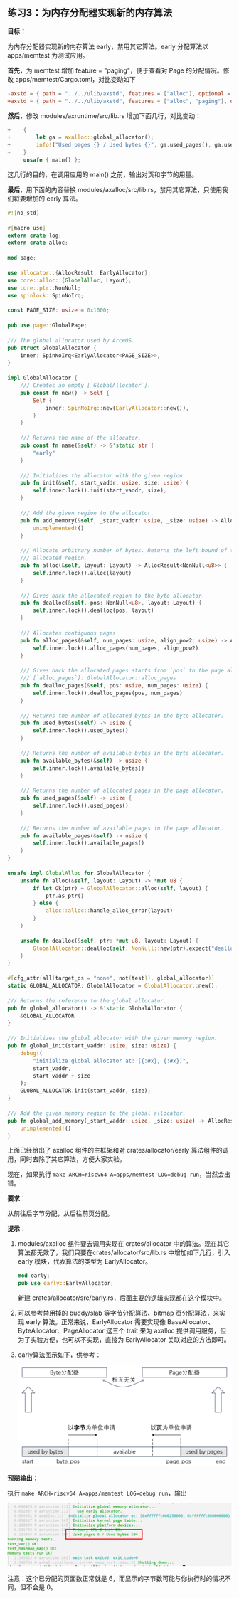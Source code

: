 ## 练习3：为内存分配器实现新的内存算法



**目标：**

为内存分配器实现新的内存算法 early，禁用其它算法。early 分配算法以 apps/memtest 为测试应用。

**首先**，为 memtest 增加 feature = "paging"，便于查看对 Page 的分配情况。修改 apps/memtest/Cargo.toml，对比变动如下

```toml
-axstd = { path = "../../ulib/axstd", features = ["alloc"], optional = true }
+axstd = { path = "../../ulib/axstd", features = ["alloc", "paging"], optional = true }
```

**然后**，修改 modules/axruntime/src/lib.rs 增加下面几行，对比变动：

```rust
+    {
+        let ga = axalloc::global_allocator();
+        info!("Used pages {} / Used bytes {}", ga.used_pages(), ga.used_bytes());
+    }
     unsafe { main() };
```

这几行的目的，在调用应用的 main() 之前，输出对页和字节的用量。

**最后**，用下面的内容替换 modules/axalloc/src/lib.rs，禁用其它算法，只使用我们将要增加的 early 算法。

```rust
#![no_std]

#[macro_use]
extern crate log;
extern crate alloc;

mod page;

use allocator::{AllocResult, EarlyAllocator};
use core::alloc::{GlobalAlloc, Layout};
use core::ptr::NonNull;
use spinlock::SpinNoIrq;

const PAGE_SIZE: usize = 0x1000;

pub use page::GlobalPage;

/// The global allocator used by ArceOS.
pub struct GlobalAllocator {
    inner: SpinNoIrq<EarlyAllocator<PAGE_SIZE>>,
}

impl GlobalAllocator {
    /// Creates an empty [`GlobalAllocator`].
    pub const fn new() -> Self {
        Self {
            inner: SpinNoIrq::new(EarlyAllocator::new()),
        }
    }

    /// Returns the name of the allocator.
    pub const fn name(&self) -> &'static str {
        "early"
    }

    /// Initializes the allocator with the given region.
    pub fn init(&self, start_vaddr: usize, size: usize) {
        self.inner.lock().init(start_vaddr, size);
    }

    /// Add the given region to the allocator.
    pub fn add_memory(&self, _start_vaddr: usize, _size: usize) -> AllocResult {
        unimplemented!()
    }

    /// Allocate arbitrary number of bytes. Returns the left bound of the
    /// allocated region.
    pub fn alloc(&self, layout: Layout) -> AllocResult<NonNull<u8>> {
        self.inner.lock().alloc(layout)
    }

    /// Gives back the allocated region to the byte allocator.
    pub fn dealloc(&self, pos: NonNull<u8>, layout: Layout) {
        self.inner.lock().dealloc(pos, layout)
    }

    /// Allocates contiguous pages.
    pub fn alloc_pages(&self, num_pages: usize, align_pow2: usize) -> AllocResult<usize> {
        self.inner.lock().alloc_pages(num_pages, align_pow2)
    }

    /// Gives back the allocated pages starts from `pos` to the page allocator.
    /// [`alloc_pages`]: GlobalAllocator::alloc_pages
    pub fn dealloc_pages(&self, pos: usize, num_pages: usize) {
        self.inner.lock().dealloc_pages(pos, num_pages)
    }

    /// Returns the number of allocated bytes in the byte allocator.
    pub fn used_bytes(&self) -> usize {
        self.inner.lock().used_bytes()
    }

    /// Returns the number of available bytes in the byte allocator.
    pub fn available_bytes(&self) -> usize {
        self.inner.lock().available_bytes()
    }

    /// Returns the number of allocated pages in the page allocator.
    pub fn used_pages(&self) -> usize {
        self.inner.lock().used_pages()
    }

    /// Returns the number of available pages in the page allocator.
    pub fn available_pages(&self) -> usize {
        self.inner.lock().available_pages()
    }
}

unsafe impl GlobalAlloc for GlobalAllocator {
    unsafe fn alloc(&self, layout: Layout) -> *mut u8 {
        if let Ok(ptr) = GlobalAllocator::alloc(self, layout) {
            ptr.as_ptr()
        } else {
            alloc::alloc::handle_alloc_error(layout)
        }
    }

    unsafe fn dealloc(&self, ptr: *mut u8, layout: Layout) {
        GlobalAllocator::dealloc(self, NonNull::new(ptr).expect("dealloc null ptr"), layout)
    }
}

#[cfg_attr(all(target_os = "none", not(test)), global_allocator)]
static GLOBAL_ALLOCATOR: GlobalAllocator = GlobalAllocator::new();

/// Returns the reference to the global allocator.
pub fn global_allocator() -> &'static GlobalAllocator {
    &GLOBAL_ALLOCATOR
}

/// Initializes the global allocator with the given memory region.
pub fn global_init(start_vaddr: usize, size: usize) {
    debug!(
        "initialize global allocator at: [{:#x}, {:#x})",
        start_vaddr,
        start_vaddr + size
    );
    GLOBAL_ALLOCATOR.init(start_vaddr, size);
}

/// Add the given memory region to the global allocator.
pub fn global_add_memory(_start_vaddr: usize, _size: usize) -> AllocResult {
    unimplemented!()
}
```

上面已经给出了 axalloc 组件的主框架和对 crates/allocator/early 算法组件的调用，同时去除了其它算法，方便大家实验。

现在，如果执行 `make ARCH=riscv64 A=apps/memtest LOG=debug run`，当然会出错。

**要求**：

从前往后字节分配，从后往前页分配。



**提示**：

1. modules/axalloc 组件要去调用实现在 crates/allocator 中的算法。现在其它算法都无效了，我们只要在crates/allocator/src/lib.rs 中增加如下几行，引入 early 模块，代表算法的类型为 EarlyAllocator。

   ```rust
   mod early;
   pub use early::EarlyAllocator;
   ```

   新建 crates/allocator/src/early.rs，后面主要的逻辑实现都在这个模块中。

2. 可以参考禁用掉的 buddy/slab 等字节分配算法、bitmap 页分配算法，来实现 early 算法。正常来说，EarlyAllocator 需要实现像 BaseAllocator、ByteAllocator、PageAllocator 这三个 trait 来为 axalloc 提供调用服务，但为了实验方便，也可以不实现，直接为 EarlyAllocator 关联对应的方法即可。

3. early算法图示如下，供参考：

   <div style="text-align:center">
      <img src=".\img\1-2-0.svg" alt="1-2-0" style="zoom:50%"/>
   </div>


   

**预期输出**：

执行 `make ARCH=riscv64 A=apps/memtest LOG=debug run`，输出

<div style="text-align:center">
   <img src=".\img\1-2.png" alt="1-2" style="zoom:100%"/>
</div>

注意：这个已分配的页面数正常就是 6，而显示的字节数可能与你执行时的情况不同，但不会是 0。







<script src="https://utteranc.es/client.js"
        repo="OSLearning365/blog-issues"
        issue-term="pathname"
        theme="github-light"
        crossorigin="anonymous"
        async>
</script>
